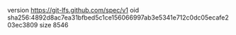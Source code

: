 version https://git-lfs.github.com/spec/v1
oid sha256:4892d8ac7ea31bfbed5c1ce156066997ab3e5341e712c0dc05ecafe203ec3809
size 8546

